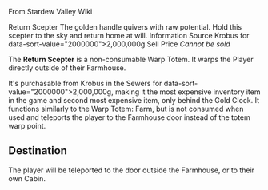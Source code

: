 From Stardew Valley Wiki

Return Scepter The golden handle quivers with raw potential. Hold this scepter to the sky and return home at will. Information Source Krobus for data-sort-value="2000000"&gt;2,000,000g Sell Price *Cannot be sold*

The **Return Scepter** is a non-consumable Warp Totem. It warps the Player directly outside of their Farmhouse.

It's purchasable from Krobus in the Sewers for data-sort-value="2000000"&gt;2,000,000g, making it the most expensive inventory item in the game and second most expensive item, only behind the Gold Clock. It functions similarly to the Warp Totem: Farm, but is not consumed when used and teleports the player to the Farmhouse door instead of the totem warp point.

## Destination

The player will be teleported to the door outside the Farmhouse, or to their own Cabin.